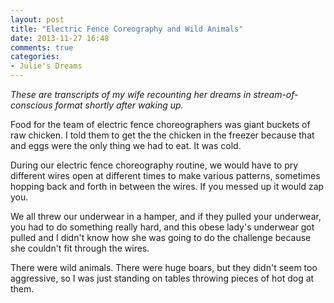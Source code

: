 ```yaml
---
layout: post
title: "Electric Fence Coreography and Wild Animals"
date: 2013-11-27 16:48
comments: true
categories: 
- Julie's Dreams
---
```


*These are transcripts of my wife recounting her dreams in stream-of-conscious format shortly after waking up.*

Food for the team of electric fence choreographers was giant buckets of raw chicken. I told them to get the the chicken in the freezer because that and eggs were the only thing we had to eat. It was cold. 

During our electric fence choreography routine, we would have to pry different wires open at different times to make various patterns, sometimes hopping back and forth in between the wires. If you messed up it would zap you.

We all threw our underwear in a hamper, and if they pulled your underwear, you had to do something really hard, and this obese lady's underwear got pulled and I didn't know how she was going to do the challenge because she couldn't fit through the wires.

There were wild animals. There were huge boars, but they didn't seem too aggressive, so I was just standing on tables throwing pieces of hot dog at them.